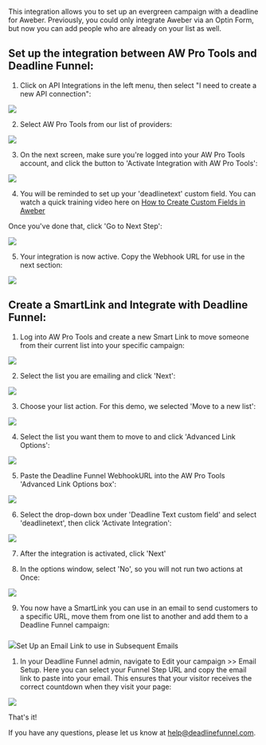 This integration allows you to set up an evergreen campaign with a deadline
for Aweber. Previously, you could only integrate Aweber via an Optin Form, but
now you can add people who are already on your list as well.

## Set up the integration between AW Pro Tools and Deadline Funnel:

1. Click on API Integrations in the left menu, then select "I need to create a new API connection": 

![](https://d33v4339jhl8k0.cloudfront.net/docs/assets/53974d6ce4b0c76107b109d1/images/5a7a28332c7d3a4a4198deb9/file-DXIo6jHBOq.png)

2. Select AW Pro Tools from our list of providers: 

![](https://d33v4339jhl8k0.cloudfront.net/docs/assets/53974d6ce4b0c76107b109d1/images/5aa94bc92c7d3a2c498307af/file-VJpL79ccTp.png)

3. On the next screen, make sure you're logged into your AW Pro Tools account, and click the button to 'Activate Integration with AW Pro Tools': 

![](https://d33v4339jhl8k0.cloudfront.net/docs/assets/53974d6ce4b0c76107b109d1/images/5aa94de404286330cc3851ca/file-qscN750Qcd.png)

4. You will be reminded to set up your 'deadlinetext' custom field. You can watch
a quick training video here on  [How to Create Custom Fields in
Aweber](http://documentation.deadlinefunnel.com/article/257-how-to-create-custom-fields-in-aweber)

Once you've done that, click 'Go to Next Step':

![](https://d33v4339jhl8k0.cloudfront.net/docs/assets/53974d6ce4b0c76107b109d1/images/5aa950b22c7d3a2c49830811/file-aYSLT7DzmK.png)

5. Your integration is now active. Copy the Webhook URL for use in the next section: 

![](https://d33v4339jhl8k0.cloudfront.net/docs/assets/53974d6ce4b0c76107b109d1/images/5aa951bb04286330cc385215/file-Ne3xSgxPGF.png)

## Create a SmartLink and Integrate with Deadline Funnel:

1. Log into AW Pro Tools and create a new Smart Link to move someone from their current list into your specific campaign: 

![](https://d33v4339jhl8k0.cloudfront.net/docs/assets/53974d6ce4b0c76107b109d1/images/57769a3a903360258a10dd4d/file-8UeMPI39Qr.png)

2. Select the list you are emailing and click 'Next': 

![](https://d33v4339jhl8k0.cloudfront.net/docs/assets/53974d6ce4b0c76107b109d1/images/57769a7f903360258a10dd4e/file-7tTrx4sgkn.png)

3. Choose your list action. For this demo, we selected 'Move to a new list': 

![](https://d33v4339jhl8k0.cloudfront.net/docs/assets/53974d6ce4b0c76107b109d1/images/57769bc9903360258a10dd5a/file-eBM18efWmb.png)

4. Select the list you want them to move to and click 'Advanced Link Options': 

![](https://d33v4339jhl8k0.cloudfront.net/docs/assets/53974d6ce4b0c76107b109d1/images/57769c36c6979166bd819c77/file-c8CjV3PYVY.png)

5. Paste the Deadline Funnel WebhookURL into the AW Pro Tools 'Advanced Link Options box': 

![](https://d33v4339jhl8k0.cloudfront.net/docs/assets/53974d6ce4b0c76107b109d1/images/57d2e4cf9033602da7bdca96/file-hEdN7EeOOH.png)

6. Select the drop-down box under 'Deadline Text custom field' and select 'deadlinetext', then click 'Activate Integration': 

![](https://d33v4339jhl8k0.cloudfront.net/docs/assets/53974d6ce4b0c76107b109d1/images/57769d24903360258a10dd64/file-OaZZpZLY5G.png)

7. After the integration is activated, click 'Next' 

8. In the options window, select 'No', so you will not run two actions at Once: 

![](https://d33v4339jhl8k0.cloudfront.net/docs/assets/53974d6ce4b0c76107b109d1/images/57769de8903360258a10dd6b/file-69C5mekELf.png)

9. You now have a SmartLink you can use in an email to send customers to a specific URL, move them from one list to another and add them to a Deadline Funnel campaign: 

###
![](https://d33v4339jhl8k0.cloudfront.net/docs/assets/53974d6ce4b0c76107b109d1/images/57769e31903360258a10dd6e/file-lfLkIpXUzC.png)Set Up an Email Link to use in Subsequent Emails

1. In your Deadline Funnel admin, navigate to Edit your campaign >> Email Setup. Here you can select your Funnel Step URL and copy the email link to paste into your email. This ensures that your visitor receives the correct countdown when they visit your page: 

![](https://d33v4339jhl8k0.cloudfront.net/docs/assets/53974d6ce4b0c76107b109d1/images/5aa9531f2c7d3a2c49830830/file-OHinWscfTW.png)

That's it!

If you have any questions, please let us know at
[help@deadlinefunnel.com](mailto:mailto:help@deadlinefunnel.com).

